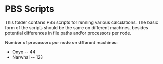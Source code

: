 # PBS Scripts

This folder contains PBS scripts for running various calculations. The basic form of the scripts should be the same on different machines, besides potential differences in file paths and/or processors per node.

Number of processors per node on different machines:
* Onyx -- 44
* Narwhal -- 128
